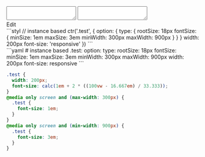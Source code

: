 <div data-size="375" class="code-cont" data-example="option-B">
    <div class="code">
        <div class="code-wrap">
            <textarea id="stylus"></textarea>
            <textarea id="css"></textarea>
            <div class="edit-code">
                <span>Edit</span>
            </div>
        </div>
    </div>
</div>


<div data-size="375" data-examples="stylus"></div>
```styl
// instance based
ctr('.test', {
  option: {
    type: {
      rootSize: 18px
      fontSize: {
        minSize: 1em
        maxSize: 3em
        minWidth: 300px
        maxWidth: 900px
      }
    }
  }
  width: 200px
  font-size: 'responsive'
})
```

<div data-size="375" data-examples="yaml"></div>
```yaml
# instance based
.test:
  option:
    type:
      rootSize: 18px
      fontSize:
        minSize: 1em
        maxSize: 3em
        minWidth: 300px
        maxWidth: 900px
  width: 200px
  font-size: responsive
```

```css
.test {
  width: 200px;
  font-size: calc(1em + 2 * ((100vw - 16.667em) / 33.333));
}
@media only screen and (max-width: 300px) {
  .test {
    font-size: 1em;
  }
}
@media only screen and (min-width: 900px) {
  .test {
    font-size: 3em;
  }
}
```
<div class="cf"></div>
